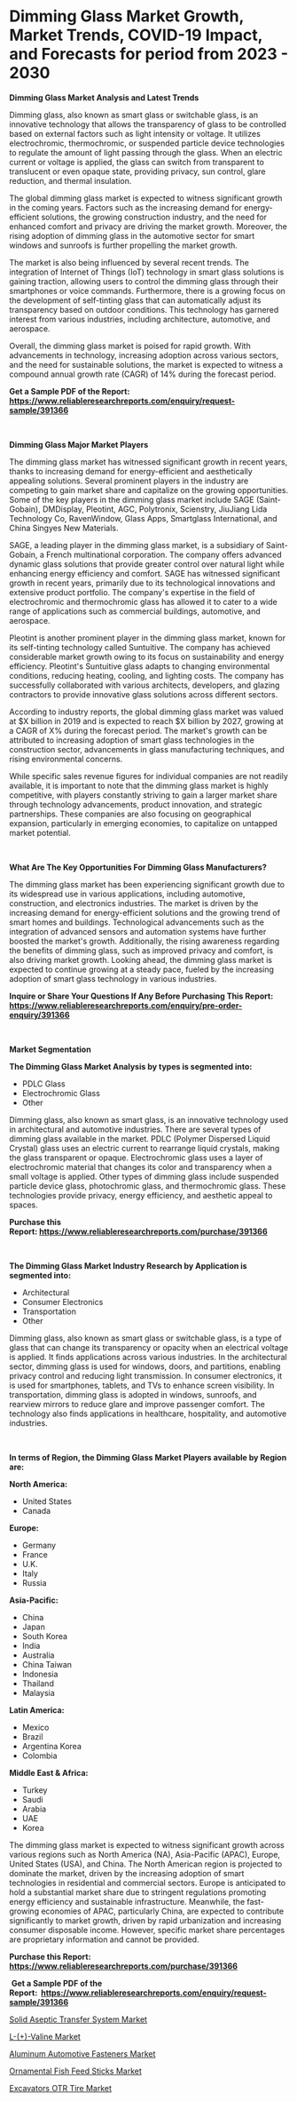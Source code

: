 <p><h1>Dimming Glass Market Growth, Market Trends, COVID-19 Impact, and Forecasts for period from 2023 - 2030</h1></p><p><strong>Dimming Glass Market Analysis and Latest Trends</strong></p>
<p><p>Dimming glass, also known as smart glass or switchable glass, is an innovative technology that allows the transparency of glass to be controlled based on external factors such as light intensity or voltage. It utilizes electrochromic, thermochromic, or suspended particle device technologies to regulate the amount of light passing through the glass. When an electric current or voltage is applied, the glass can switch from transparent to translucent or even opaque state, providing privacy, sun control, glare reduction, and thermal insulation.</p><p>The global dimming glass market is expected to witness significant growth in the coming years. Factors such as the increasing demand for energy-efficient solutions, the growing construction industry, and the need for enhanced comfort and privacy are driving the market growth. Moreover, the rising adoption of dimming glass in the automotive sector for smart windows and sunroofs is further propelling the market growth.</p><p>The market is also being influenced by several recent trends. The integration of Internet of Things (IoT) technology in smart glass solutions is gaining traction, allowing users to control the dimming glass through their smartphones or voice commands. Furthermore, there is a growing focus on the development of self-tinting glass that can automatically adjust its transparency based on outdoor conditions. This technology has garnered interest from various industries, including architecture, automotive, and aerospace.</p><p>Overall, the dimming glass market is poised for rapid growth. With advancements in technology, increasing adoption across various sectors, and the need for sustainable solutions, the market is expected to witness a compound annual growth rate (CAGR) of 14% during the forecast period.</p></p>
<p><strong>Get a Sample PDF of the Report:&nbsp; <a href="https://www.reliableresearchreports.com/enquiry/request-sample/391366">https://www.reliableresearchreports.com/enquiry/request-sample/391366</a></strong></p>
<p>&nbsp;</p>
<p><strong>Dimming Glass Major Market Players</strong></p>
<p><p>The dimming glass market has witnessed significant growth in recent years, thanks to increasing demand for energy-efficient and aesthetically appealing solutions. Several prominent players in the industry are competing to gain market share and capitalize on the growing opportunities. Some of the key players in the dimming glass market include SAGE (Saint-Gobain), DMDisplay, Pleotint, AGC, Polytronix, Scienstry, JiuJiang Lida Technology Co, RavenWindow, Glass Apps, Smartglass International, and China Singyes New Materials.</p><p>SAGE, a leading player in the dimming glass market, is a subsidiary of Saint-Gobain, a French multinational corporation. The company offers advanced dynamic glass solutions that provide greater control over natural light while enhancing energy efficiency and comfort. SAGE has witnessed significant growth in recent years, primarily due to its technological innovations and extensive product portfolio. The company's expertise in the field of electrochromic and thermochromic glass has allowed it to cater to a wide range of applications such as commercial buildings, automotive, and aerospace. </p><p>Pleotint is another prominent player in the dimming glass market, known for its self-tinting technology called Suntuitive. The company has achieved considerable market growth owing to its focus on sustainability and energy efficiency. Pleotint's Suntuitive glass adapts to changing environmental conditions, reducing heating, cooling, and lighting costs. The company has successfully collaborated with various architects, developers, and glazing contractors to provide innovative glass solutions across different sectors.</p><p>According to industry reports, the global dimming glass market was valued at $X billion in 2019 and is expected to reach $X billion by 2027, growing at a CAGR of X% during the forecast period. The market's growth can be attributed to increasing adoption of smart glass technologies in the construction sector, advancements in glass manufacturing techniques, and rising environmental concerns.</p><p>While specific sales revenue figures for individual companies are not readily available, it is important to note that the dimming glass market is highly competitive, with players constantly striving to gain a larger market share through technology advancements, product innovation, and strategic partnerships. These companies are also focusing on geographical expansion, particularly in emerging economies, to capitalize on untapped market potential.</p></p>
<p>&nbsp;</p>
<p><strong>What Are The Key Opportunities For Dimming Glass Manufacturers?</strong></p>
<p><p>The dimming glass market has been experiencing significant growth due to its widespread use in various applications, including automotive, construction, and electronics industries. The market is driven by the increasing demand for energy-efficient solutions and the growing trend of smart homes and buildings. Technological advancements such as the integration of advanced sensors and automation systems have further boosted the market's growth. Additionally, the rising awareness regarding the benefits of dimming glass, such as improved privacy and comfort, is also driving market growth. Looking ahead, the dimming glass market is expected to continue growing at a steady pace, fueled by the increasing adoption of smart glass technology in various industries.</p></p>
<p><strong>Inquire or Share Your Questions If Any Before Purchasing This Report: <a href="https://www.reliableresearchreports.com/enquiry/pre-order-enquiry/391366">https://www.reliableresearchreports.com/enquiry/pre-order-enquiry/391366</a></strong></p>
<p>&nbsp;</p>
<p><strong>Market Segmentation</strong></p>
<p><strong>The Dimming Glass Market Analysis by types is segmented into:</strong></p>
<p><ul><li>PDLC Glass</li><li>Electrochromic Glass</li><li>Other</li></ul></p>
<p><p>Dimming glass, also known as smart glass, is an innovative technology used in architectural and automotive industries. There are several types of dimming glass available in the market. PDLC (Polymer Dispersed Liquid Crystal) glass uses an electric current to rearrange liquid crystals, making the glass transparent or opaque. Electrochromic glass uses a layer of electrochromic material that changes its color and transparency when a small voltage is applied. Other types of dimming glass include suspended particle device glass, photochromic glass, and thermochromic glass. These technologies provide privacy, energy efficiency, and aesthetic appeal to spaces.</p></p>
<p><strong>Purchase this Report:&nbsp;<a href="https://www.reliableresearchreports.com/purchase/391366">https://www.reliableresearchreports.com/purchase/391366</a></strong></p>
<p>&nbsp;</p>
<p><strong>The Dimming Glass Market Industry Research by Application is segmented into:</strong></p>
<p><ul><li>Architectural</li><li>Consumer Electronics</li><li>Transportation</li><li>Other</li></ul></p>
<p><p>Dimming glass, also known as smart glass or switchable glass, is a type of glass that can change its transparency or opacity when an electrical voltage is applied. It finds applications across various industries. In the architectural sector, dimming glass is used for windows, doors, and partitions, enabling privacy control and reducing light transmission. In consumer electronics, it is used for smartphones, tablets, and TVs to enhance screen visibility. In transportation, dimming glass is adopted in windows, sunroofs, and rearview mirrors to reduce glare and improve passenger comfort. The technology also finds applications in healthcare, hospitality, and automotive industries.</p></p>
<p>&nbsp;</p>
<p><strong>In terms of Region, the Dimming Glass Market Players available by Region are:</strong></p>
<p>
    <p> <strong> North America: </strong>
        <ul>
            <li>United States</li>
            <li>Canada</li>
        </ul>
        </p> 
    <p> <strong> Europe: </strong>
        <ul>
            <li>Germany</li>
            <li>France</li>
            <li>U.K.</li>
            <li>Italy</li>
            <li>Russia</li>
        </ul>
        </p> 
    <p> <strong> Asia-Pacific: </strong>
        <ul>
            <li>China</li>
            <li>Japan</li>
            <li>South Korea</li>
            <li>India</li>
            <li>Australia</li>
            <li>China Taiwan</li>
            <li>Indonesia</li>
            <li>Thailand</li>
            <li>Malaysia</li>
        </ul>
        </p> 
    <p> <strong> Latin America: </strong>
        <ul>
            <li>Mexico</li>
            <li>Brazil</li>
            <li>Argentina Korea</li>
            <li>Colombia</li>
        </ul>
        </p> 
    <p> <strong> Middle East & Africa: </strong>
        <ul>
            <li>Turkey</li>
            <li>Saudi</li>
            <li>Arabia</li>
            <li>UAE</li>
            <li>Korea</li>
        </ul>
    </p>
    </p>
<p><p>The dimming glass market is expected to witness significant growth across various regions such as North America (NA), Asia-Pacific (APAC), Europe, United States (USA), and China. The North American region is projected to dominate the market, driven by the increasing adoption of smart technologies in residential and commercial sectors. Europe is anticipated to hold a substantial market share due to stringent regulations promoting energy efficiency and sustainable infrastructure. Meanwhile, the fast-growing economies of APAC, particularly China, are expected to contribute significantly to market growth, driven by rapid urbanization and increasing consumer disposable income. However, specific market share percentages are proprietary information and cannot be provided.</p></p>
<p><strong>Purchase this Report: <a href="https://www.reliableresearchreports.com/purchase/391366">https://www.reliableresearchreports.com/purchase/391366</a></strong></p>
<p>&nbsp;<strong>Get a Sample PDF of the Report:&nbsp;&nbsp;<a href="https://www.reliableresearchreports.com/enquiry/request-sample/391366">https://www.reliableresearchreports.com/enquiry/request-sample/391366</a></strong></p>
<p><strong></strong></p>
<p><p><a href="https://medium.com/@hesterorn1944/solid-aseptic-transfer-system-market-trends-forecast-and-competitive-analysis-to-2030-ff99194969d8">Solid Aseptic Transfer System Market</a></p><p><a href="https://github.com/GroverBarry/Market-Research-Report-List-2/blob/main/l-valine-market.md">L-(+)-Valine Market</a></p><p><a href="https://medium.com/@ruthgaylord1929/aluminum-automotive-fasteners-market-competitive-analysis-market-trends-and-forecast-to-2030-81d0ec0f9df0">Aluminum Automotive Fasteners Market</a></p><p><a href="https://medium.com/@kimzemlak1955/ornamental-fish-feed-sticks-market-trends-forecast-and-competitive-analysis-to-2030-6177da7394fd">Ornamental Fish Feed Sticks Market</a></p><p><a href="https://medium.com/@tobyyundt2023/excavators-otr-tire-market-size-reveals-the-best-marketing-channels-in-global-industry-2f6db816b226">Excavators OTR Tire Market</a></p></p>